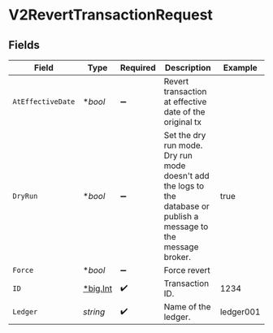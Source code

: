 # V2RevertTransactionRequest


## Fields

| Field                                                                                                               | Type                                                                                                                | Required                                                                                                            | Description                                                                                                         | Example                                                                                                             |
| ------------------------------------------------------------------------------------------------------------------- | ------------------------------------------------------------------------------------------------------------------- | ------------------------------------------------------------------------------------------------------------------- | ------------------------------------------------------------------------------------------------------------------- | ------------------------------------------------------------------------------------------------------------------- |
| `AtEffectiveDate`                                                                                                   | **bool*                                                                                                             | :heavy_minus_sign:                                                                                                  | Revert transaction at effective date of the original tx                                                             |                                                                                                                     |
| `DryRun`                                                                                                            | **bool*                                                                                                             | :heavy_minus_sign:                                                                                                  | Set the dry run mode. Dry run mode doesn't add the logs to the database or publish a message to the message broker. | true                                                                                                                |
| `Force`                                                                                                             | **bool*                                                                                                             | :heavy_minus_sign:                                                                                                  | Force revert                                                                                                        |                                                                                                                     |
| `ID`                                                                                                                | [*big.Int](https://pkg.go.dev/math/big#Int)                                                                         | :heavy_check_mark:                                                                                                  | Transaction ID.                                                                                                     | 1234                                                                                                                |
| `Ledger`                                                                                                            | *string*                                                                                                            | :heavy_check_mark:                                                                                                  | Name of the ledger.                                                                                                 | ledger001                                                                                                           |